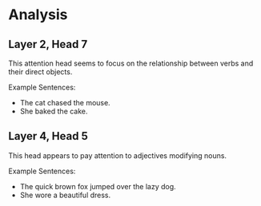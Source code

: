 # Analysis

## Layer 2, Head 7

This attention head seems to focus on the relationship between verbs and their direct objects.

Example Sentences:
- The cat chased the mouse.
- She baked the cake.

## Layer 4, Head 5

This head appears to pay attention to adjectives modifying nouns.

Example Sentences:
- The quick brown fox jumped over the lazy dog.
- She wore a beautiful dress.

